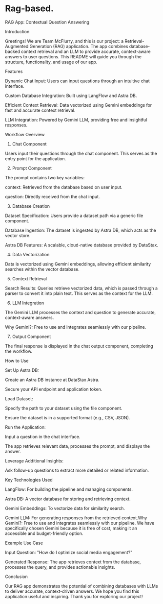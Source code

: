 # Rag-based.
RAG App: Contextual Question Answering

Introduction

Greetings! We are Team McFlurry, and this is our project: a Retrieval-Augmented Generation (RAG) application. The app combines database-backed context retrieval and an LLM to provide accurate, context-aware answers to user questions. This README will guide you through the structure, functionality, and usage of our app.

Features

Dynamic Chat Input: Users can input questions through an intuitive chat interface.

Custom Database Integration: Built using LangFlow and Astra DB.

Efficient Context Retrieval: Data vectorized using Gemini embeddings for fast and accurate context retrieval.

LLM Integration: Powered by Gemini LLM, providing free and insightful responses.

Workflow Overview

1. Chat Component

Users input their questions through the chat component. This serves as the entry point for the application.

2. Prompt Component

The prompt contains two key variables:

context: Retrieved from the database based on user input.

question: Directly received from the chat input.

3. Database Creation

Dataset Specification: Users provide a dataset path via a generic file component.

Database Ingestion: The dataset is ingested by Astra DB, which acts as the vector store.

Astra DB Features: A scalable, cloud-native database provided by DataStax.

4. Data Vectorization

Data is vectorized using Gemini embeddings, allowing efficient similarity searches within the vector database.

5. Context Retrieval

Search Results: Queries retrieve vectorized data, which is passed through a parser to convert it into plain text. This serves as the context for the LLM.

6. LLM Integration

The Gemini LLM processes the context and question to generate accurate, context-aware answers.

Why Gemini?: Free to use and integrates seamlessly with our pipeline.

7. Output Component

The final response is displayed in the chat output component, completing the workflow.

How to Use

Set Up Astra DB:

Create an Astra DB instance at DataStax Astra.

Secure your API endpoint and application token.

Load Dataset:

Specify the path to your dataset using the file component.

Ensure the dataset is in a supported format (e.g., CSV, JSON).

Run the Application:

Input a question in the chat interface.

The app retrieves relevant data, processes the prompt, and displays the answer.

Leverage Additional Insights:

Ask follow-up questions to extract more detailed or related information.

Key Technologies Used

LangFlow: For building the pipeline and managing components.

Astra DB: A vector database for storing and retrieving context.

Gemini Embeddings: To vectorize data for similarity search.

Gemini LLM: For generating responses from the retrieved context.Why Gemini?: Free to use and integrates seamlessly with our pipeline. We have specifically chosen Gemini because it is free of cost, making it an accessible and budget-friendly option.

Example Use Case

Input Question: "How do I optimize social media engagement?"

Generated Response: The app retrieves context from the database, processes the query, and provides actionable insights.

Conclusion

Our RAG app demonstrates the potential of combining databases with LLMs to deliver accurate, context-driven answers. We hope you find this application useful and inspiring. Thank you for exploring our project!
